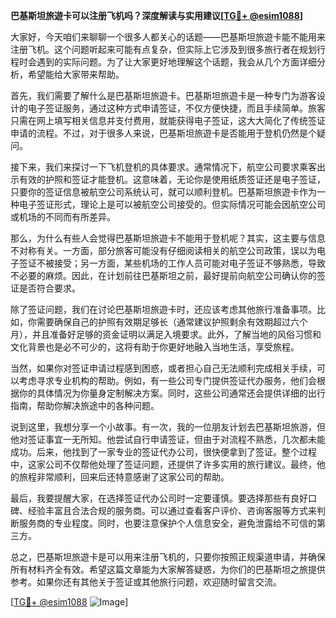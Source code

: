 **巴基斯坦旅遊卡可以注册飞机吗？深度解读与实用建议[[TG💪+ @esim1088](https://t.me/s/esim1088)]**

大家好，今天咱们来聊聊一个很多人都关心的话题——巴基斯坦旅遊卡能不能用来注册飞机。这个问题听起来可能有点复杂，但实际上它涉及到很多旅行者在规划行程时会遇到的实际问题。为了让大家更好地理解这个话题，我会从几个方面详细分析，希望能给大家带来帮助。

首先，我们需要了解什么是巴基斯坦旅遊卡。巴基斯坦旅遊卡是一种专门为游客设计的电子签证服务，通过这种方式申请签证，不仅方便快捷，而且手续简单。旅客只需在网上填写相关信息并支付费用，就能获得电子签证，这大大简化了传统签证申请的流程。不过，对于很多人来说，巴基斯坦旅遊卡是否能用于登机仍然是个疑问。

接下来，我们来探讨一下飞机登机的具体要求。通常情况下，航空公司要求乘客出示有效的护照和签证才能登机。这意味着，无论你是使用纸质签证还是电子签证，只要你的签证信息被航空公司系统认可，就可以顺利登机。巴基斯坦旅遊卡作为一种电子签证形式，理论上是可以被航空公司接受的。但实际情况可能会因航空公司或机场的不同而有所差异。

那么，为什么有些人会觉得巴基斯坦旅遊卡不能用于登机呢？其实，这主要与信息不对称有关。一方面，部分旅客可能没有仔细阅读相关的航空公司政策，误以为电子签证不被接受；另一方面，某些机场的工作人员可能对电子签证不够熟悉，导致不必要的麻烦。因此，在计划前往巴基斯坦之前，最好提前向航空公司确认你的签证是否符合要求。

除了签证问题，我们在讨论巴基斯坦旅遊卡时，还应该考虑其他旅行准备事项。比如，你需要确保自己的护照有效期足够长（通常建议护照剩余有效期超过六个月），并且准备好足够的资金证明以满足入境要求。此外，了解当地的风俗习惯和文化背景也是必不可少的，这将有助于你更好地融入当地生活，享受旅程。

当然，如果你对签证申请过程感到困惑，或者担心自己无法顺利完成相关手续，可以考虑寻求专业机构的帮助。例如，有一些公司专门提供签证代办服务，他们会根据你的具体情况为你量身定制解决方案。同时，这些公司通常还会提供详细的出行指南，帮助你解决旅途中的各种问题。

说到这里，我想分享一个小故事。有一次，我的一位朋友计划去巴基斯坦旅游，但他对签证事宜一无所知。他尝试自行申请签证，但由于对流程不熟悉，几次都未能成功。后来，他找到了一家专业的签证代办公司，很快便拿到了签证。整个过程中，这家公司不仅帮他处理了签证问题，还提供了许多实用的旅行建议。最终，他的旅程非常顺利，回来后还特意感谢了这家公司的帮助。

最后，我要提醒大家，在选择签证代办公司时一定要谨慎。要选择那些有良好口碑、经验丰富且合法合规的服务商。可以通过查看客户评价、咨询客服等方式来判断服务商的专业程度。同时，也要注意保护个人信息安全，避免泄露给不可信的第三方。

总之，巴基斯坦旅遊卡是可以用来注册飞机的，只要你按照正规渠道申请，并确保所有材料齐全有效。希望这篇文章能为大家解答疑惑，为你们的巴基斯坦之旅提供参考。如果你还有其他关于签证或其他旅行问题，欢迎随时留言交流。

[[TG💪+ @esim1088](https://t.me/s/esim1088) ![Image](https://i.postimg.cc/4NQfJmqS/Snipaste-2025-05-13-00-14-12.png)]